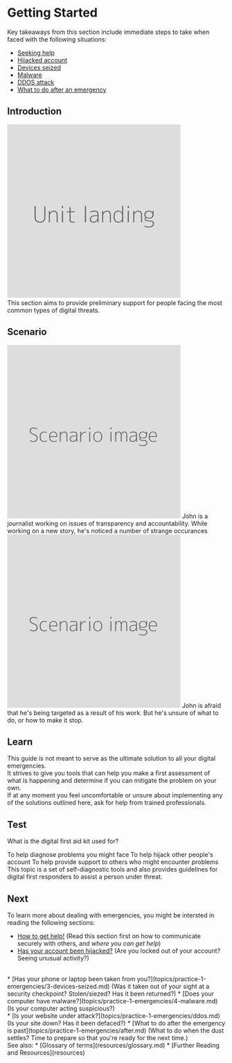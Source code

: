 # Getting Started
Key takeaways from this section include immediate steps to take when faced with the following situations:

- [Seeking help](en/topics/practice-1-emergencies/1-seeking-help/1-intro.md) 
- [Hijacked account](en/topics/practice-1-emergencies/2-account-hijacked/1-intro.md)
- [Devices seized](en/topics/practice-1-emergencies/3-seized-devices/1-intro.md)
- [Malware](en/topics/practice-1-emergencies/4-malware/1-intro.md)
- [DDOS attack](en/topics/practice-1-emergencies/5-ddos/1-intro.md)
- [What to do after an emergency](en/topics/practice-1-emergencies/6-after/1-intro.md)


## Introduction
![](unit.png "Landing image for the unit")
<br>
This section aims to provide preliminary support for people facing the most common types of digital threats.

## Scenario
![](scenario.png "Illustrate scenario 1")
John is a journalist working on issues of transparency and accountability. While working on a new story, he's noticed a number of strange occurances
<br>
![](scenario.png "Illustrate scenario 2")
John is afraid that he's being targeted as a result of his work. But he's unsure of what to do, or how to make it stop.


## Learn
This guide is not meant to serve as the ultimate solution to all your digital emergencies. 
<br>
It strives to give you tools that can help you make a first assessment of what is happening and determine if you can mitigate the problem on your own. 
<br>
If at any moment you feel uncomfortable or unsure about implementing any of the solutions outlined here, ask for help from trained professionals.


## Test
<quiz name="What this guide can help you with">
    <question multiple>
        <p>What is the digital first aid kit used for?</p>
        <answer correct>To help diagnose problems you might face</answer>
        <answer>To help hijack other people's account</answer>
        <answer correct>To help provide support to others who might encounter problems</answer>
        <explanation>This topic is a set of self-diagnostic tools and also provides guidelines for digital first responders to assist a person under threat.</explanation>
    </question>
</quiz>

## Next
To learn more about dealing with emergencies, you might be intersted in reading the following sections:
* [How to get help!](topics/practice-1-emergencies/1-seeking-help) (Read this section first on how to communicate securely with others, and *where you can get help*)
* [Has your account been hijacked?](topics/practice-1-emergencies/2-account-hijacked) (Are you locked out of your account? Seeing unusual activity?)
 <br>
* [Has your phone or laptop been taken from you?](topics/practice-1-emergencies/3-devices-seized.md) (Was it taken out of your sight at a security checkpoint? Stolen/siezed? Has it been returned?)
* [Does your computer have malware?](topics/practice-1-emergencies/4-malware.md) (Is your computer acting suspicious?)
<br>
* [Is your website under attack?](topics/practice-1-emergencies/ddos.md) (Is your site down? Has it been defaced?)
* [What to do after the emergency is past](topics/practice-1-emergencies/after.md) (What to do when the dust settles? Time to prepare so that you're ready for the next time.)
<br>
See also:
* [Glossary of terms](resources/glossary.md)
* [Further Reading and Resources](resources)


